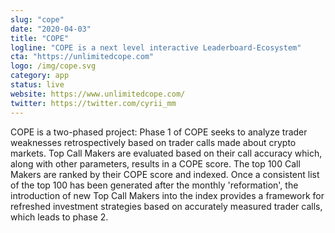```yaml
---
slug: "cope"
date: "2020-04-03"
title: "COPE"
logline: "COPE is a next level interactive Leaderboard-Ecosystem"
cta: "https://unlimitedcope.com"
logo: /img/cope.svg
category: app
status: live
website: https://www.unlimitedcope.com/
twitter: https://twitter.com/cyrii_mm
---
```


COPE is a two-phased project: Phase 1 of COPE seeks to analyze trader weaknesses retrospectively based on trader calls made about crypto markets. Top Call Makers are evaluated based on their call accuracy which, along with other parameters, results in a COPE score. The top 100 Call Makers are ranked by their COPE score and indexed. Once a consistent list of the top 100 has been generated after the monthly 'reformation', the introduction of new Top Call Makers into the index provides a framework for refreshed investment strategies based on accurately measured trader calls, which leads to phase 2.
